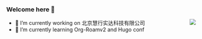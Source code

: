 ### Welcome here 👋

<img align="right" src="https://github-readme-stats.vercel.app/api?username=StoneEpigraph&show_icons=true&icon_color=CE1D2D&text_color=718096&bg_color=ffffff&hide_title=true" />

- 🔭 I’m currently working on 北京慧行实达科技有限公司
- 🌱 I’m currently learning Org-Roamv2 and Hugo conf

<!--
**StoneEpigraph/StoneEpigraph** is a ✨ _special_ ✨ repository because its `README.md` (this file) appears on your GitHub profile.

Here are some ideas to get you started:

- 🔭 I’m currently working on 北京慧行实达科技有限公司
- 🌱 I’m currently learning Org-Roamv2 and Hugo conf
- 👯 I’m looking to collaborate on ...
- 🤔 I’m looking for help with ..
- 💬 Ask me about ...
- 📫 How to reach me: ...
- 😄 Pronouns: ...
- ⚡ Fun fact: ...
-->
